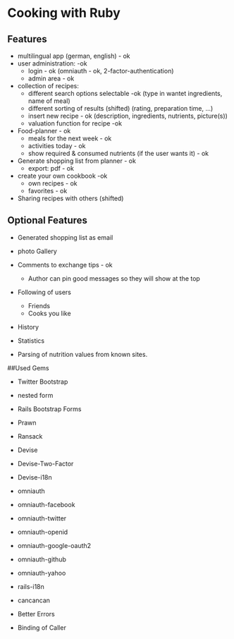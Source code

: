 # Cooking with Ruby

## Features
- multilingual app (german, english) - ok
- user administration: -ok
  - login - ok (omniauth - ok, 2-factor-authentication)
  - admin area - ok
- collection of recipes:
  - different search options selectable -ok
    (type in wantet ingredients, name of meal)
  - different sorting of results (shifted)
    (rating, preparation time, ...)
  - insert new recipe - ok
    (description, ingredients, nutrients, picture(s))
  - valuation function for recipe -ok
- Food-planner - ok
  - meals for the next week - ok
  - activities today - ok
  - show required & consumed nutrients (if the user wants it) - ok
- Generate shopping list from planner - ok
  - export: pdf - ok
- create your own cookbook -ok
  - own recipes - ok
  - favorites - ok
- Sharing recipes with others (shifted)

## Optional Features
- Generated shopping list as email
- photo Gallery
- Comments to exchange tips - ok
  - Author can pin good messages so they will show at the top
- Following of users
  - Friends
  - Cooks you like
- History
- Statistics

- Parsing of nutrition values from known sites.

##Used Gems

- Twitter Bootstrap
- nested form
- Rails Bootstrap Forms
- Prawn
- Ransack
- Devise
- Devise-Two-Factor
- Devise-i18n
- omniauth
- omniauth-facebook
- omniauth-twitter
- omniauth-openid
- omniauth-google-oauth2
- omniauth-github
- omniauth-yahoo
- rails-i18n

- cancancan

- Better Errors
- Binding of Caller
